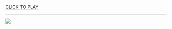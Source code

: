 
<a href="https://premium76.site?title=unblocked_games_lego&ref=13M">CLICK TO PLAY</a></h3>
<hr>

<a href="https://premium76.site?title=unblocked_games_lego&ref=13M"><img src="https://clearcache.store/games.png"></a>



